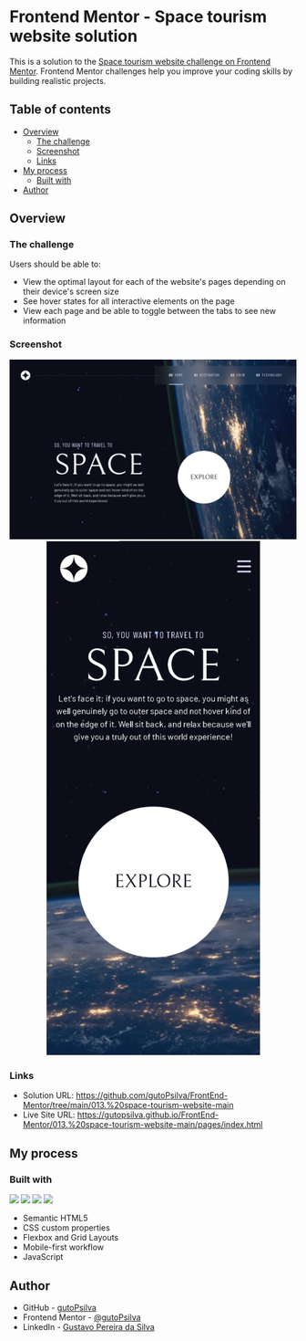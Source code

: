 # Frontend Mentor - Space tourism website solution

This is a solution to the [Space tourism website challenge on Frontend Mentor](https://www.frontendmentor.io/challenges/space-tourism-multipage-website-gRWj1URZ3). Frontend Mentor challenges help you improve your coding skills by building realistic projects. 

## Table of contents

- [Overview](#overview)
  - [The challenge](#the-challenge)
  - [Screenshot](#screenshot)
  - [Links](#links)
- [My process](#my-process)
  - [Built with](#built-with)
- [Author](#author)

## Overview

### The challenge

Users should be able to:

- View the optimal layout for each of the website's pages depending on their device's screen size
- See hover states for all interactive elements on the page
- View each page and be able to toggle between the tabs to see new information

### Screenshot

<div align="center">
  <img src="screenshots\desktop.jpg" alt="desktop home screenshot">
  <img src="screenshots\mobile.jpg" alt="mobile home screenshot" style="width: 375px">
</div>

### Links

- Solution URL: https://github.com/gutoPsilva/FrontEnd-Mentor/tree/main/013.%20space-tourism-website-main
- Live Site URL: https://gutopsilva.github.io/FrontEnd-Mentor/013.%20space-tourism-website-main/pages/index.html

## My process

### Built with

<!-- Badges -->
![](https://img.shields.io/badge/HTML5-E34F26?style=for-the-badge&logo=html5&logoColor=white)
![](https://img.shields.io/badge/CSS3-1572B6?style=for-the-badge&logo=css3&logoColor=white)
![](https://img.shields.io/badge/JavaScript-323330?style=for-the-badge&logo=javascript&logoColor=F7DF1E)
![](https://img.shields.io/badge/Git-E34F26?style=for-the-badge&logo=git&logoColor=white)

- Semantic HTML5
- CSS custom properties
- Flexbox and Grid Layouts
- Mobile-first workflow
- JavaScript

## Author

- GitHub - [gutoPsilva](https://github.com/gutoPsilva)
- Frontend Mentor - [@gutoPsilva](https://www.frontendmentor.io/profile/gutoPsilva)
- LinkedIn - [Gustavo Pereira da Silva](https://www.linkedin.com/in/gustavo-pereira-da-silva-b5b684247/)